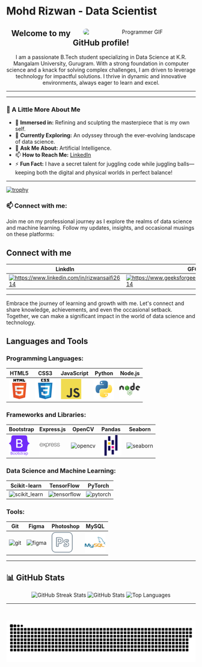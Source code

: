 # Mohd Rizwan - Data Scientist

<div align="center">
  <img src="https://cdn.dribbble.com/users/1162077/screenshots/3848914/programmer.gif" alt="Programmer GIF" width="300" style="float: right; margin-left: 20px; border-radius: 10px;">
  <h2>Welcome to my GitHub profile!</h2>
  <p>I am a passionate B.Tech student specializing in Data Science at K.R. Mangalam University, Gurugram. With a strong foundation in computer science and a knack for solving complex challenges, I am driven to leverage technology for impactful solutions. I thrive in dynamic and innovative environments, always eager to learn and excel.</p>
</div>

---




---

### 🌟 A Little More About Me
- 🔭 **Immersed in:** Refining and sculpting the masterpiece that is my own self.
- 🌱 **Currently Exploring:** An odyssey through the ever-evolving landscape of data science.
- 💬 **Ask Me About:** Artificial Intelligence.
- 📫 **How to Reach Me:** [LinkedIn](https://www.linkedin.com/in/rizwansaifi2614/)
- ⚡ **Fun Fact:** I have a secret talent for juggling code while juggling balls—keeping both the digital and physical worlds in perfect balance!

---

[![trophy](https://github-profile-trophy.vercel.app/?username=Rizwansaifi571&title=Stars,Followers,Commits,Repositories,MultipleLang,PullRequest&theme=onedark)](https://github.com/ryo-ma/github-profile-trophy)
### 📫 Connect with me:

Join me on my professional journey as I explore the realms of data science and machine learning. Follow my updates, insights, and occasional musings on these platforms:

## Connect with me
| LinkdIn | GFG | Hacker | Instagram | G-Mail |
|---------|---------|-------------|-------------|----------|
|<a href="https://linkedin.com/in/https://www.linkedin.com/in/rizwansaifi2614" target="blank"><img align="center" src="https://raw.githubusercontent.com/rahuldkjain/github-profile-readme-generator/master/src/images/icons/Social/linked-in-alt.svg" alt="https://www.linkedin.com/in/rizwansaifi2614" height="50" width="55" /></a> |<a href="https://www.geeksforgeeks.org/user/rizwansaifi2614" target="blank"><img align="center" src="https://media.geeksforgeeks.org/gfg-gg-logo.svg" alt="https://www.geeksforgeeks.org/user/rizwansaifi2614" height="55" width="55" /></a> |<a href="https://www.hackerrank.com/profile/rizwansaifi2614" target="blank"><img align="center" src="https://hrcdn.net/fcore/assets/brand/logo-new-white-green-a5cb16e0ae.svg" alt="https://www.hackerrank.com/profile/rizwansaifi2614" height="65" width="65" /></a> |<a href="https://www.instagram.com/rizwansaifi571" target="blank"><img align="center" src="http://pngimg.com/uploads/instagram/instagram_PNG9.png" alt="https://www.instagram.com/rizwansaifi571" height="55" width="55" /></a> |<a href="rizwansaifi2614@gmail.com" target="blank"><img align="center" src="https://static.vecteezy.com/system/resources/previews/020/964/377/original/gmail-mail-icon-for-web-design-free-png.png" alt="rizwansaifi2614@gmail.com" height="55" width="55" /></a> |



---

Embrace the journey of learning and growth with me. Let's connect and share knowledge, achievements, and even the occasional setback. Together, we can make a significant impact in the world of data science and technology.

## Languages and Tools 

### Programming Languages:
| HTML5 | CSS3 | JavaScript | Python | Node.js |
|----------|----------|----------|----------|----------|
| <img src="https://raw.githubusercontent.com/devicons/devicon/master/icons/html5/html5-original-wordmark.svg" alt="html5" width="55" height="55"/> | <img src="https://raw.githubusercontent.com/devicons/devicon/master/icons/css3/css3-original-wordmark.svg" alt="css3" width="55" height="55"/> | <img src="https://raw.githubusercontent.com/devicons/devicon/master/icons/javascript/javascript-original.svg" alt="javascript" width="55" height="55"/> | <img src="https://raw.githubusercontent.com/devicons/devicon/master/icons/python/python-original.svg" alt="python" width="55" height="55"/> | <img src="https://raw.githubusercontent.com/devicons/devicon/master/icons/nodejs/nodejs-original-wordmark.svg" alt="nodejs" width="55" height="55"/> |

### Frameworks and Libraries:
| Bootstrap | Express.js | OpenCV | Pandas | Seaborn |
|----------|----------|----------|----------|----------|
| <img src="https://raw.githubusercontent.com/devicons/devicon/master/icons/bootstrap/bootstrap-plain-wordmark.svg" alt="bootstrap" width="55" height="55"/> | <img src="https://raw.githubusercontent.com/devicons/devicon/master/icons/express/express-original-wordmark.svg" alt="express" width="55" height="55"/> | <img src="https://www.vectorlogo.zone/logos/opencv/opencv-icon.svg" alt="opencv" width="55" height="55"/> | <img src="https://raw.githubusercontent.com/devicons/devicon/2ae2a900d2f041da66e950e4d48052658d850630/icons/pandas/pandas-original.svg" alt="pandas" width="55" height="55"/> | <img src="https://seaborn.pydata.org/_images/logo-mark-lightbg.svg" alt="seaborn" width="55" height="55"/> |

### Data Science and Machine Learning:
| Scikit-learn | TensorFlow | PyTorch |
|----------|----------|----------|
| <img src="https://upload.wikimedia.org/wikipedia/commons/0/05/Scikit_learn_logo_small.svg" alt="scikit_learn" width="55" height="55"/> | <img src="https://www.vectorlogo.zone/logos/tensorflow/tensorflow-icon.svg" alt="tensorflow" width="55" height="55"/> | <img src="https://www.vectorlogo.zone/logos/pytorch/pytorch-icon.svg" alt="pytorch" width="55" height="55"/> |

### Tools:
| Git | Figma | Photoshop | MySQL |
|----------|----------|----------|----------|
| <img src="https://www.vectorlogo.zone/logos/git-scm/git-scm-icon.svg" alt="git" width="55" height="55"/> | <img src="https://www.vectorlogo.zone/logos/figma/figma-icon.svg" alt="figma" width="55" height="55"/> | <img src="https://raw.githubusercontent.com/devicons/devicon/master/icons/photoshop/photoshop-line.svg" alt="photoshop" width="55" height="55"/> | <img src="https://raw.githubusercontent.com/devicons/devicon/master/icons/mysql/mysql-original-wordmark.svg" alt="mysql" width="55" height="55"/> |

<!--

### It's not technology, but I use it. The section will be changed soon.:
  <img src="https://github.com/devicons/devicon/blob/master/icons/latex/latex-original.svg" title="Latex" alt="Latex" width="40" width="30" height="30"/>
  <img src="https://github.com/devicons/devicon/blob/master/icons/ssh/ssh-original.svg" title="ssh" alt="ssh" width="30" height="30"/>
  <img src="https://github.com/devicons/devicon/blob/master/icons/xml/xml-original.svg" title="xml" alt="xml" width="30" height="30"/>
  <img src="https://github.com/devicons/devicon/blob/master/icons/yaml/yaml-original.svg" title="yaml" alt="yaml" width="30" height="30"/>
  <img src="https://github.com/devicons/devicon/blob/master/icons/json/json-original.svg" title="json" alt="json" width="30" height="30"/>
  <img src="https://github.com/devicons/devicon/blob/master/icons/vscode/vscode-original-wordmark.svg" title="vsc" alt="vsc" width="30" height="30"/>
  <img src="https://github.com/devicons/devicon/blob/master/icons/pycharm/pycharm-original.svg" title="PC" alt="PC" width="30" height="30"/>
  <img src="https://github.com/devicons/devicon/blob/master/icons/clion/clion-original.svg" title="cl" alt="CL" width="30" height="30"/>
  <img src="https://github.com/devicons/devicon/blob/master/icons/datagrip/datagrip-original.svg" title="dg" alt="dg" width="30" height="30"/>  
  <img src="https://github.com/devicons/devicon/blob/master/icons/gitlab/gitlab-original-wordmark.svg" title="GitLab" alt="GitLab" width="30" height="30"/>
  <img src="https://github.com/devicons/devicon/blob/master/icons/confluence/confluence-original-wordmark.svg" title="Confluence" alt="Confluence" width="30" height="30"/>
  <img src="https://github.com/devicons/devicon/blob/master/icons/jira/jira-original-wordmark.svg" title="Jira" alt="Jira" width="30" height="30"/>
--> 
</div>

---






## 📊 GitHub Stats

<div align="center">
  <img width="800" height="220" src="https://streak-stats.demolab.com?user=Rizwansaifi571&theme=highcontrast&hide_border=true&border_radius=5&card_width=800" alt="GitHub Streak Stats">
  <img width="600" height="200" src="https://github-readme-stats.vercel.app/api?username=Rizwansaifi571&show_icons=true&theme=vision-friendly-dark" alt="GitHub Stats">
  <img width="400" height="200" src="https://github-readme-stats.vercel.app/api/top-langs?username=rizwansaifi571&show_icons=true&locale=en&layout=compact&theme=vision-friendly-dark" alt="Top Languages">
</div>

---

 


<div id="header" align="center">
  <img src="https://komarev.com/ghpvc/?username=Rizwansaifi571&style=for-the-badge&color=orange" alt=""/>
</div>

<p align="center">
 <img width="1000" src="github-snake.svg" alt="snake"/>
</p>
